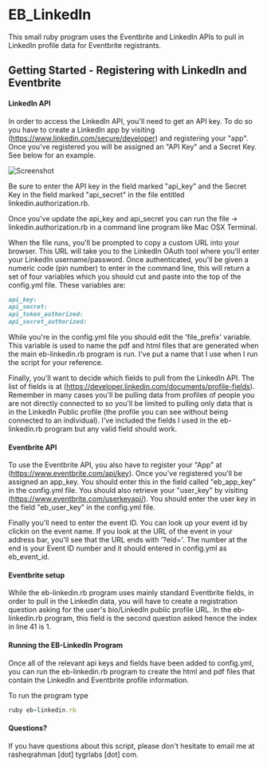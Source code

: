 # EB_LinkedIn 

This small ruby program uses the Eventbrite and LinkedIn APIs to pull in LinkedIn profile data for Eventbrite registrants. 

## Getting Started - Registering with LinkedIn and Eventbrite


#### LinkedIn API


In order to access the LinkedIn API, you'll need to get an API key. To do so you have to create a LinkedIn app by visiting (https://www.linkedin.com/secure/developer) and registering your "app". Once you've registered you will be assigned an "API Key" and a Secret Key. See below for an example.

![Screenshot](https://raw.github.com/rasheqrahman/eb_linkedin/master/linkedin_secret_key.png)

Be sure to enter the API key in the field marked "api_key" and the Secret Key in the field marked "api_secret" in the file entitled linkedin.authorization.rb.

Once you've update the api_key and api_secret you can run the file -> linkedin.authorization.rb in a command line program like Mac OSX Terminal.

When the file runs, you'll be prompted to copy a custom URL into your browser. This URL will take you to the LinkedIn OAuth tool where you'll enter your LinkedIn username/password. Once authenticated, you'll be given a numeric code (pin number) to enter in the command line, this will return a set of four variables which you should cut and paste into the top of the config.yml file. These variables are:

``` ruby
api_key: 
api_secret: 
api_token_authorized: 
api_secret_authorized: 
```

While you're in the config.yml file you should edit the 'file_prefix' variable. This variable is used to name the pdf and html files that are generated when the main eb-linkedin.rb program is run. I've put a name that I use when I run the script for your reference.

Finally, you'll want to decide which fields to pull from the LinkedIn API. The list of fields is at (https://developer.linkedin.com/documents/profile-fields). Remember in many cases you'll be pulling data from profiles of people you are not directly connected to so you'll be limited to pulling only data that is in the LinkedIn Public profile (the profile you can see without being connected to an individual). I've included the fields I used in the eb-linkedin.rb program but any valid field should work.

#### Eventbrite API


To use the Eventbrite API, you also have to register your "App" at (https://www.eventbrite.com/api/key). Once you've registered you'll be assigned an app_key. You should enter this in the field called "eb_app_key" in the config.yml file. You should also retrieve your "user_key" by visiting (https://www.eventbrite.com/userkeyapi/). You should enter the user key in the field "eb_user_key" in the config.yml file. 

Finally you'll need to enter the event ID. You can look up your event id by clickin on the event name. If you look at the URL of the event in your address bar, you'll see that the URL ends with '?eid=<number>'. The number at the end is your Event ID number and it should entered in config.yml as eb_event_id.
	
#### Eventbrite setup


While the eb-linkedin.rb program uses mainly standard Eventbrite fields, in order to pull in the LinkedIn data, you will have to create a registration question asking for the user's bio/LinkedIn public profile URL. In the eb-linkedin.rb program, this field is the second question asked hence the index in line 41 is 1.
	
#### Running the EB-LinkedIn Program


Once all of the relevant api keys and fields have been added to config.yml, you can run the eb-linkedin.rb program to create the html and pdf files that contain the LinkedIn and Eventbrite profile information.	

To run the program type 

``` ruby
ruby eb-linkedin.rb
```

#### Questions?

If you have questions about this script, please don't hesitate to email me at rasheqrahman [dot] tygrlabs [dot] com.
